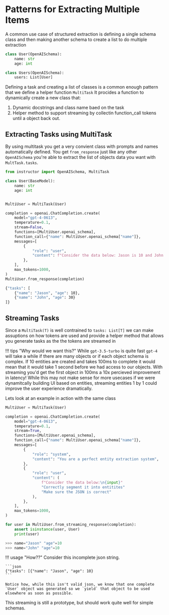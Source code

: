 # Patterns for Extracting Multiple Items

A common use case of structured extraction is defining a single schema class and then making another schema to create a list to do multiple extraction

```python
class User(OpenAISchema):
    name: str
    age: int

class Users(OpenAISchema):
    users: List[User]
```

Defining a task and creating a list of classes is a common enough pattern that we define a helper function `MultiTask` It procides a function to dynamically create a new class that:

1. Dynamic docstrings and class name baed on the task
2. Helper method to support streaming by collectin function_call tokens until a object back out.

## Extracting Tasks using MultiTask

By using multitask you get a very convient class with prompts and names automatically defined. You get `from_response` just like any other `OpenAISchema` you're able to extract the list of objects data you want with `MultTask.tasks`.

```python hl_lines="13"
from instructor import OpenAISchema, MultiTask

class User(BaseModel):
    name: str
    age: int


MultiUser = MultiTask(User)

completion = openai.ChatCompletion.create(
    model="gpt-4-0613",
    temperature=0.1,
    stream=False,
    functions=[MultiUser.openai_schema],
    function_call={"name": MultiUser.openai_schema["name"]},
    messages=[
        {
            "role": "user",
            "content": f"Consider the data below: Jason is 10 and John is 30",
        },
    ],
    max_tokens=1000,
)
MultiUser.from_response(completion)
```

```sh
{"tasks": [
    {"name": "Jason", "age": 10},
    {"name": "John", "age": 30}
]}
```

## Streaming Tasks

Since a `MultiTask(T)` is well contrained to `tasks: List[T]` we can make assuptions on how tokens are used and provide a helper method that allows you generate tasks as the the tokens are streamed in

!!! tips "Why would we want this?"
    While `gpt-3.5-turbo` is quite fast `gpt-4` will take a while if there are many objects or if each object schema is complex. If 10 entities are created and takes 100ms to complete it would mean that it would take 1 second before we had access to our objects. With streaming you'd get the first object in 100ms a 10x percieved improvement in latency! While this may not make sense for more usecases if we were dynamitcally building UI based on entities, streaming entities 1 by 1 could improve the user experience dramatically.

Lets look at an example in action with the same class

```python hl_lines="6 26"
MultiUser = MultiTask(User)

completion = openai.ChatCompletion.create(
    model="gpt-4-0613",
    temperature=0.1,
    stream=True,
    functions=[MultiUser.openai_schema],
    function_call={"name": MultiUser.openai_schema["name"]},
    messages=[
        {
            "role": "system",
            "content": "You are a perfect entity extraction system",
        },
        {
            "role": "user",
            "content": (
                f"Consider the data below:\n{input}"
                "Correctly segment it into entitites"
                "Make sure the JSON is correct"
            ),
        },
    ],
    max_tokens=1000,
)

for user in MultiUser.from_streaming_response(completion):
    assert isinstance(user, User)
    print(user)

>>> name="Jason" "age"=10
>>> name="John" "age"=10
```

!!! usage "How??"
    Consider this incomplete json string.

    ```json
    {"tasks": [{"name": "Jason", "age": 10}
    ```

    Notice how, while this isn't valid json, we know that one complete `User` object was generated so we `yield` that object to be used elsewhere as soon as possible.

This streaming is still a prototype, but should work quite well for simple schemas.